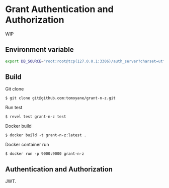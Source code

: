 # Grant Authentication and Authorization
WIP

## Environment variable
```bash
export DB_SOURCE="root:root@tcp(127.0.0.1:3306)/auth_server?charset=utf8&parseTime=True"
``` 
## Build
Git clone
```
$ git clone git@github.com:tomoyane/grant-n-z.git
```

Run test
```
$ revel test grant-n-z test
```

Docker build
```
$ docker build -t grant-n-z:latest .
```

Docker container run
```
$ docker run -p 9000:9000 grant-n-z
```

## Authentication and Authorization
JWT.
